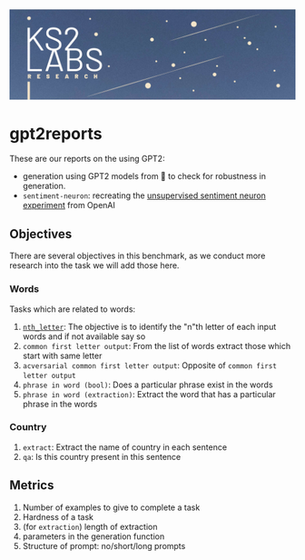 <img src="./assets/ks2labsRheader-03.jpg">

# gpt2reports

These are our reports on the using GPT2:
- generation using GPT2 models from 🤗  to check for robustness in generation.
- `sentiment-neuron`: recreating the [unsupervised sentiment neuron experiment](https://openai.com/blog/unsupervised-sentiment-neuron/) from OpenAI

## Objectives

There are several objectives in this benchmark, as we conduct more research into the task we will add those here.

### Words

Tasks which are related to words:
1. [`nth_letter`](./tests/nth_letter_test.py): The objective is to identify the "n"th letter of each input words and if not available say so
2. `common first letter output`: From the list of words extract those which start with same letter
3. `acversarial common first letter output`: Opposite of `common first letter output`
4. `phrase in word (bool)`: Does a particular phrase exist in the words
5. `phrase in word (extraction)`: Extract the word that has a particular phrase in the words

### Country

1. `extract`: Extract the name of country in each sentence
2. `qa`: Is this country present in this sentence

## Metrics

1. Number of examples to give to complete a task
2. Hardness of a task
3. (for `extraction`) length of extraction
4. parameters in the generation function
5. Structure of prompt: no/short/long prompts
